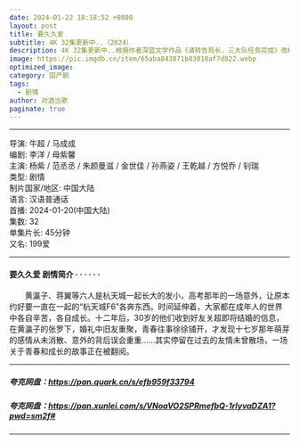 ```yaml
---
date: 2024-01-22 18:18:52 +0800
layout: post
title: 要久久爱
subtitle: 4K 32集更新中..（2024）
description: 4K 32集更新中..根据作者深蓝文学作品《请转告局长，三大队任务完成》改编,讲述一次审讯意外，三大队刑警程兵（秦昊 饰）入狱服刑，队友受牵连脱警、降职，曾经的警界精英三大队分崩离析。十年牢狱，程兵重获自由...
image: https://pic.imgdb.cn/item/65aba843871b83018af7d822.webp
optimized_image: 
category: 国产剧
tags:
  - 剧情
author: 对酒当歌
paginate: true
---
```


---

导演: 牛超 / 马成成  
编剧: 李洋 / 母紫馨  
主演: 杨紫 / 范丞丞 / 朱颜曼滋 / 金世佳 / 孙燕姿 / 王乾越 / 方悦乔 / 钊瑞  
类型: 剧情  
制片国家/地区: 中国大陆  
语言: 汉语普通话  
首播: 2024-01-20(中国大陆)  
集数: 32  
单集片长: 45分钟  
又名: 199爱  

---

#### 要久久爱 剧情简介 · · · · · ·

　　黄瀛子、蒋翼等六人是杭天城一起长大的发小，高考那年的一场意外，让原本约好要一直在一起的“杭天城F6”各奔东西。时间延伸着，大家都在成年人的世界中各自辛苦，各自成长。十二年后，30岁的他们收到好友关超即将结婚的信息，在黄瀛子的张罗下，婚礼中旧友重聚，青春往事徐徐铺开，才发现十七岁那年萌芽的感情从未消散、意外的背后误会重重……其实停留在过去的友情未曾散场，一场关于青春和成长的故事正在被翻阅。

---

##### 夸克网盘：<https://pan.quark.cn/s/efb959f33794>

##### 夸克网盘：<https://pan.xunlei.com/s/VNoaVO2SPRmefbQ-1rlyvaDZA1?pwd=sm2f#>

---
